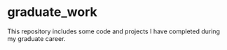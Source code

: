 # graduate_work
This repository includes some code and projects I have completed during my graduate career.
